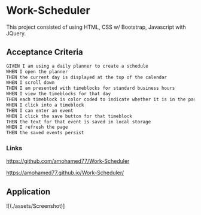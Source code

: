# Work-Scheduler


This project consisted of using HTML, CSS w/ Bootstrap, Javascript with JQuery.


## Acceptance Criteria

```md
GIVEN I am using a daily planner to create a schedule
WHEN I open the planner
THEN the current day is displayed at the top of the calendar
WHEN I scroll down
THEN I am presented with timeblocks for standard business hours
WHEN I view the timeblocks for that day
THEN each timeblock is color coded to indicate whether it is in the past, present, or future
WHEN I click into a timeblock
THEN I can enter an event
WHEN I click the save button for that timeblock
THEN the text for that event is saved in local storage
WHEN I refresh the page
THEN the saved events persist
```

### Links 

https://github.com/amohamed77/Work-Scheduler

https://amohamed77.github.io/Work-Scheduler/


## Application
![(./assets/Screenshot)]
